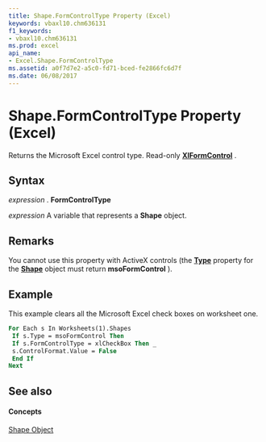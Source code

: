 ```yaml
---
title: Shape.FormControlType Property (Excel)
keywords: vbaxl10.chm636131
f1_keywords:
- vbaxl10.chm636131
ms.prod: excel
api_name:
- Excel.Shape.FormControlType
ms.assetid: a0f7d7e2-a5c0-fd71-bced-fe2866fc6d7f
ms.date: 06/08/2017
---
```



# Shape.FormControlType Property (Excel)

Returns the Microsoft Excel control type. Read-only **[XlFormControl](xlformcontrol-enumeration-excel.md)** .


## Syntax

 _expression_ . **FormControlType**

 _expression_ A variable that represents a **Shape** object.


## Remarks

You cannot use this property with ActiveX controls (the **[Type](shape-type-property-excel.md)** property for the **[Shape](shape-object-excel.md)** object must return **msoFormControl** ).


## Example

This example clears all the Microsoft Excel check boxes on worksheet one.


```vb
For Each s In Worksheets(1).Shapes 
 If s.Type = msoFormControl Then 
 If s.FormControlType = xlCheckBox Then _ 
 s.ControlFormat.Value = False 
 End If 
Next
```


## See also


#### Concepts


[Shape Object](shape-object-excel.md)

